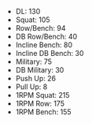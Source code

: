 * DL: 130
*  Squat: 105
*  Row/Bench: 94
*  DB Row/Bench: 40
*  Incline Bench: 80
*  Incline DB Bench: 30
*  Military: 75
*  DB Military: 30
*  Push Up: 26
*  Pull Up: 8
*  1RPM Squat: 215
*  1RPM Row: 175
*  1RPM Bench: 155
